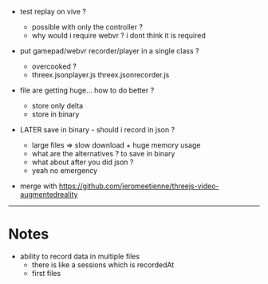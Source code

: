 - test replay on vive ?
  - possible with only the controller ?
  - why would i require webvr ? i dont think it is required


- put gamepad/webvr recorder/player in a single class ? 
  - overcooked ?
  - threex.jsonplayer.js threex.jsonrecorder.js

- file are getting huge... how to do better ?
  - store only delta
  - store in binary
- LATER save in binary - should i record in json ?
  - large files => slow download + huge memory usage
  - what are the alternatives ? to save in binary
  - what about after you did json ?
  - yeah no emergency
- merge with https://github.com/jeromeetienne/threejs-video-augmentedreality


----

# Notes
- ability to record data in multiple files
  - there is like a sessions which is recordedAt
  - first files